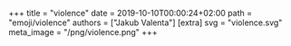 +++
title = "violence"
date = 2019-10-10T00:00:24+02:00
path = "emoji/violence"
authors = ["Jakub Valenta"]
[extra]
svg = "violence.svg"
meta_image = "/png/violence.png"
+++
